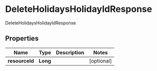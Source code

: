 

# DeleteHolidaysHolidayIdResponse

DeleteHolidaysHolidayIdResponse

## Properties

| Name | Type | Description | Notes |
|------------ | ------------- | ------------- | -------------|
|**resourceId** | **Long** |  |  [optional] |




